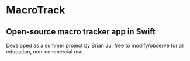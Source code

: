 # MacroTrack

## Open-source macro tracker app in Swift

Developed as a summer project by Brian Ju, free to modify/observe for all education, non-commercial use. 
